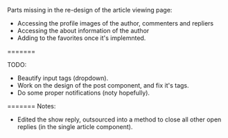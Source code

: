 

Parts missing in the re-design of the article viewing page:

* Accessing the profile images of the author, commenters and repliers 
* Accessing the about information of the author
* Adding to the favorites once it's implemnted.

=======

TODO:

- Beautify input tags (dropdown).
- Work on the design of the post component, and fix it's tags.
- Do some proper notifications (noty hopefully).

=======
Notes: 

* Edited the show reply, outsourced into a method to close all other open replies (in the single article component).